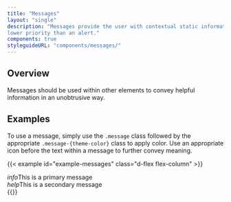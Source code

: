 ```yaml
---
title: "Messages"
layout: "single"
description: "Messages provide the user with contextual static information. They have a
lower priority than an alert."
components: true
styleguideURL: "components/messages/"
---
```


## Overview

Messages should be used within other elements to convey helpful information in an unobtrusive way.

## Examples

To use a message, simply use the `.message` class followed by the appropriate `.message-{theme-color}` class to apply
color. Use an appropriate icon before the text within a message to further convey meaning.

<!-- prettier-ignore-start -->
{{< example id="example-messages" class="d-flex flex-column" >}}
<div class="message message-primary">
  <i class="modus-icons" aria-hidden="true">info</i>This is a primary message
</div>
<div class="message message-secondary">
  <i class="modus-icons" aria-hidden="true">help</i>This is a secondary message
</div>
{{</ example >}}
<!-- prettier-ignore-end -->
